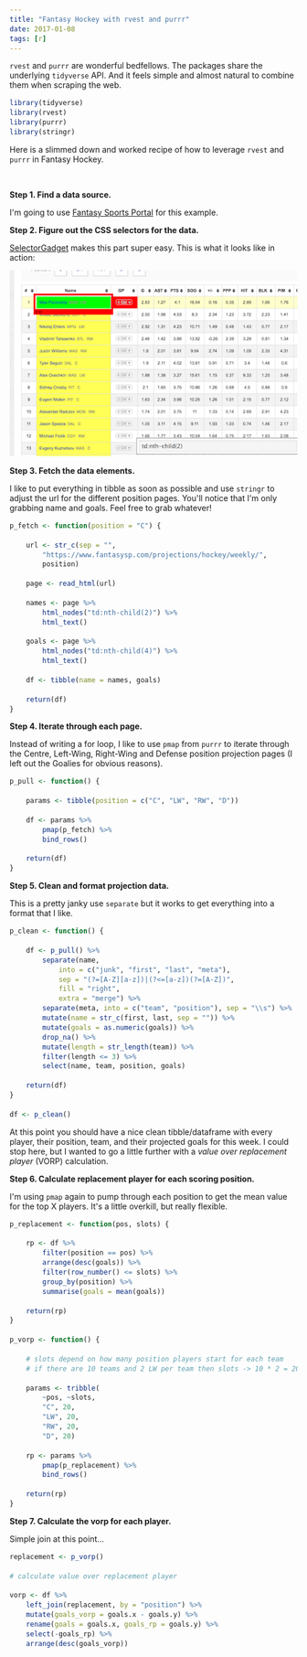 ```yaml
---
title: "Fantasy Hockey with rvest and purrr"
date: 2017-01-08
tags: [r]
---
```


`rvest` and `purrr` are wonderful bedfellows. The packages share the underlying `tidyverse` API. And it feels simple and almost natural to combine them when scraping the web.

``` r
library(tidyverse)
library(rvest)
library(purrr)
library(stringr)
```

Here is a slimmed down and worked recipe of how to leverage `rvest` and `purrr` in Fantasy Hockey.

<br />

**Step 1. Find a data source.**

I'm going to use [Fantasy Sports Portal](https://www.fantasysp.com/projections/hockey/weekly/) for this example.

**Step 2. Figure out the CSS selectors for the data.**

[SelectorGadget](http://selectorgadget.com/) makes this part super easy. This is what it looks like in action:

![](/assets/img/vorp_hockey.png)

**Step 3. Fetch the data elements.**

I like to put everything in tibble as soon as possible and use `stringr` to adjust the url for the different position pages. You'll notice that I'm only grabbing name and goals. Feel free to grab whatever!

``` r
p_fetch <- function(position = "C") {
    
    url <- str_c(sep = "", 
        "https://www.fantasysp.com/projections/hockey/weekly/",
        position)
    
    page <- read_html(url)
    
    names <- page %>%
        html_nodes("td:nth-child(2)") %>% 
        html_text()
    
    goals <- page %>% 
        html_nodes("td:nth-child(4)") %>% 
        html_text()
    
    df <- tibble(name = names, goals)
    
    return(df)
}
```

**Step 4. Iterate through each page.**

Instead of writing a for loop, I like to use `pmap` from `purrr` to iterate through the Centre, Left-Wing, Right-Wing and Defense position projection pages (I left out the Goalies for obvious reasons).

``` r
p_pull <- function() {
    
    params <- tibble(position = c("C", "LW", "RW", "D"))
    
    df <- params %>% 
        pmap(p_fetch) %>% 
        bind_rows()

    return(df)
}
```

**Step 5. Clean and format projection data.**

This is a pretty janky use `separate` but it works to get everything into a format that I like.

``` r
p_clean <- function() {
    
    df <- p_pull() %>% 
        separate(name, 
            into = c("junk", "first", "last", "meta"), 
            sep = "(?=[A-Z][a-z])|(?<=[a-z])(?=[A-Z])",
            fill = "right", 
            extra = "merge") %>% 
        separate(meta, into = c("team", "position"), sep = "\\s") %>% 
        mutate(name = str_c(first, last, sep = "")) %>% 
        mutate(goals = as.numeric(goals)) %>% 
        drop_na() %>% 
        mutate(length = str_length(team)) %>% 
        filter(length <= 3) %>% 
        select(name, team, position, goals)
    
    return(df)
}

df <- p_clean()
```

At this point you should have a nice clean tibble/dataframe with every player, their position, team, and their projected goals for this week. I could stop here, but I wanted to go a little further with a *value over replacement player* (VORP) calculation.

**Step 6. Calculate replacement player for each scoring position.**

I'm using `pmap` again to pump through each position to get the mean value for the top X players. It's a little overkill, but really flexible.

``` r
p_replacement <- function(pos, slots) {
    
    rp <- df %>% 
        filter(position == pos) %>% 
        arrange(desc(goals)) %>% 
        filter(row_number() <= slots) %>% 
        group_by(position) %>% 
        summarise(goals = mean(goals))
    
    return(rp)
}

p_vorp <- function() {
    
    # slots depend on how many position players start for each team
    # if there are 10 teams and 2 LW per team then slots -> 10 * 2 = 20
    
    params <- tribble(
        ~pos, ~slots,
        "C", 20,
        "LW", 20, 
        "RW", 20, 
        "D", 20)
    
    rp <- params %>% 
        pmap(p_replacement) %>% 
        bind_rows()
    
    return(rp)
}
```

**Step 7. Calculate the vorp for each player.**

Simple join at this point...

``` r
replacement <- p_vorp()

# calculate value over replacement player

vorp <- df %>% 
    left_join(replacement, by = "position") %>% 
    mutate(goals_vorp = goals.x - goals.y) %>% 
    rename(goals = goals.x, goals_rp = goals.y) %>% 
    select(-goals_rp) %>% 
    arrange(desc(goals_vorp))
```
